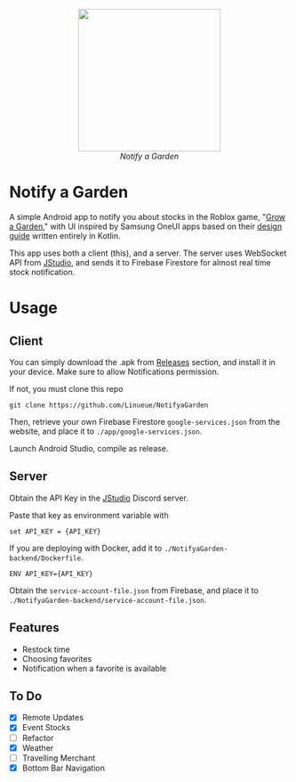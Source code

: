 <p align="center">
  <img src="https://github.com/user-attachments/assets/839502c5-3f26-4800-837f-3ba8e5579ecd" width="256" />
  <br/>
  <i>Notify a Garden</i>
</p>

# Notify a Garden

A simple Android app to notify you about stocks in the Roblox game, "[Grow a Garden](https://www.roblox.com/games/126884695634066/Grow-a-Garden)," with UI inspired by Samsung OneUI apps based on their [design guide](https://design.samsung.com/global/contents/one-ui/download/oneui_design_guide_eng.pdf) written entirely in Kotlin.

This app uses both a client (this), and a server. The server uses WebSocket API from [JStudio](https://discord.com/invite/growagardenapio), and sends it to Firebase Firestore for almost real time stock notification.

# Usage

## Client

You can simply download the .apk from [Releases](https://github.com/Linueue/NotifyaGarden/releases/tag/release) section, and install it in your device. Make sure to allow Notifications permission.

If not, you must clone this repo

```
git clone https://github.com/Linueue/NotifyaGarden
```

Then, retrieve your own Firebase Firestore `google-services.json` from the website, and place it to `./app/google-services.json`.

Launch Android Studio, compile as release.

## Server

Obtain the API Key in the [JStudio](https://discord.com/invite/growagardenapio) Discord server.

Paste that key as environment variable with

```
set API_KEY = {API_KEY}
```

If you are deploying with Docker, add it to `./NotifyaGarden-backend/Dockerfile`.

```
ENV API_KEY={API_KEY}
```

Obtain the `service-account-file.json` from Firebase, and place it to `./NotifyaGarden-backend/service-account-file.json`.

## Features
- Restock time
- Choosing favorites
- Notification when a favorite is available

## To Do
- [x] Remote Updates
- [x] Event Stocks
- [ ] Refactor
- [x] Weather
- [ ] Travelling Merchant
- [x] Bottom Bar Navigation
